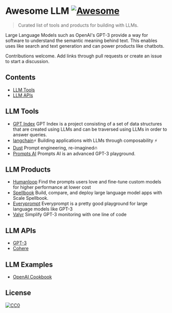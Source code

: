 # Awesome LLM [![Awesome](https://awesome.re/badge.svg)](https://awesome.re)

> Curated list of tools and products for building with LLMs.

Large Language Models such as OpenAI's GPT-3 provide a way for software to understand the semantic meaning behind text. This enables uses like search and text generation and can power products like chatbots.

Contributions welcome. Add links through pull requests or create an issue to start a discussion.

## Contents

- [LLM Tools](#llm-tools)
- [LLM APIs](#llm-apis)

## LLM Tools

- [GPT Index](https://github.com/jerryjliu/gpt_index) GPT Index is a project consisting of a set of data structures that are created using LLMs and can be traversed using LLMs in order to answer queries.
- [langchain](https://github.com/hwchase17/langchain)⚡ Building applications with LLMs through composability ⚡
- [Dust](https://dust.tt/) Prompt engineering, re-imagined🔥
- [Prompts AI](https://github.com/sevazhidkov/prompts-ai) Prompts AI is an advanced GPT-3 playground.

## LLM Products

- [Humanloop](https://humanloop.com/) Find the prompts users love and fine-tune custom models for
higher performance at lower cost
- [Spellbook](https://scale.com/spellbook) Build, compare, and deploy large language model apps with Scale Spellbook.
- [Everyprompt](https://www.everyprompt.com/) Everyprompt is a pretty good playground for large language models like GPT-3
- [Valyr](https://www.valyrai.com/) Simplify GPT-3 monitoring with one line of code

## LLM APIs

- [GPT-3](https://beta.openai.com/docs/introduction)
- [Cohere](https://docs.cohere.ai/)

## LLM Examples

- [OpenAI Cookbook](https://github.com/openai/openai-cookbook)

## License

[![CC0](http://mirrors.creativecommons.org/presskit/buttons/88x31/svg/cc-zero.svg)](https://creativecommons.org/publicdomain/zero/1.0/)
